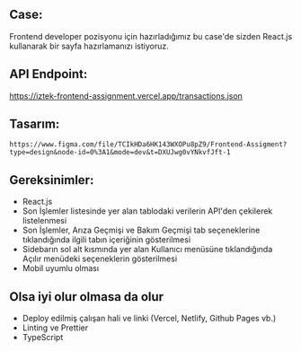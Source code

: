 ## Case:

Frontend developer pozisyonu için hazırladığımız bu case'de sizden React.js kullanarak bir sayfa hazırlamanızı istiyoruz.

## API Endpoint:

https://iztek-frontend-assignment.vercel.app/transactions.json

## Tasarım:

```
https://www.figma.com/file/TCIkHDa6HK143WXOPu8pZ9/Frontend-Assigment?type=design&node-id=0%3A1&mode=dev&t=DXUJwg0vYNkvfJft-1
```

## Gereksinimler:

- React.js
- Son İşlemler listesinde yer alan tablodaki verilerin API'den çekilerek listelenmesi
- Son İşlemler, Arıza Geçmişi ve Bakım Geçmişi tab seçeneklerine tıklandığında ilgili tabın içeriğinin gösterilmesi
- Sidebarın sol alt kısmında yer alan Kullanıcı menüsüne tıklandığında Açılır menüdeki seçeneklerin gösterilmesi
- Mobil uyumlu olması

## Olsa iyi olur olmasa da olur

- Deploy edilmiş çalışan hali ve linki (Vercel, Netlify, Github Pages vb.)
- Linting ve Prettier
- TypeScript
